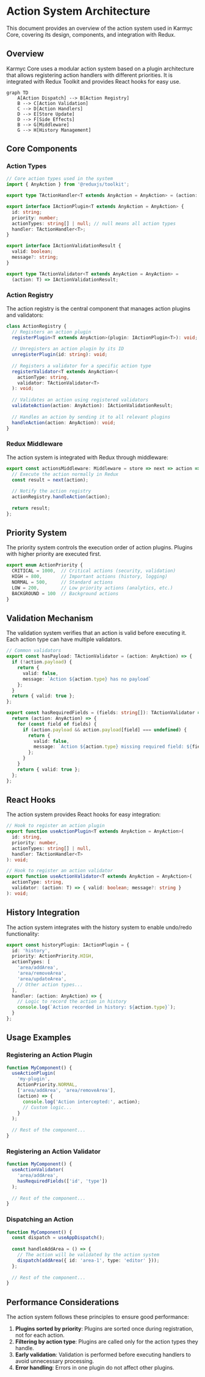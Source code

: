 # Action System Architecture

This document provides an overview of the action system used in Karmyc Core, covering its design, components, and integration with Redux.

## Overview

Karmyc Core uses a modular action system based on a plugin architecture that allows registering action handlers with different priorities. It is integrated with Redux Toolkit and provides React hooks for easy use.

```mermaid
graph TD
    A[Action Dispatch] --> B[Action Registry]
    B --> C[Action Validation]
    C --> D[Action Handlers]
    D --> E[Store Update]
    D --> F[Side Effects]
    B --> G[Middleware]
    G --> H[History Management]
```

## Core Components

### Action Types

```typescript
// Core action types used in the system
import { AnyAction } from '@reduxjs/toolkit';

export type TActionHandler<T extends AnyAction = AnyAction> = (action: T) => void;

export interface IActionPlugin<T extends AnyAction = AnyAction> {
  id: string;
  priority: number;
  actionTypes: string[] | null; // null means all action types
  handler: TActionHandler<T>;
}

export interface IActionValidationResult {
  valid: boolean;
  message?: string;
}

export type TActionValidator<T extends AnyAction = AnyAction> = 
  (action: T) => IActionValidationResult;
```

### Action Registry

The action registry is the central component that manages action plugins and validators:

```typescript
class ActionRegistry {
  // Registers an action plugin
  registerPlugin<T extends AnyAction>(plugin: IActionPlugin<T>): void;
  
  // Unregisters an action plugin by its ID
  unregisterPlugin(id: string): void;
  
  // Registers a validator for a specific action type
  registerValidator<T extends AnyAction>(
    actionType: string, 
    validator: TActionValidator<T>
  ): void;
  
  // Validates an action using registered validators
  validateAction(action: AnyAction): IActionValidationResult;
  
  // Handles an action by sending it to all relevant plugins
  handleAction(action: AnyAction): void;
}
```

### Redux Middleware

The action system is integrated with Redux through middleware:

```typescript
export const actionsMiddleware: Middleware = store => next => action => {
  // Execute the action normally in Redux
  const result = next(action);
  
  // Notify the action registry
  actionRegistry.handleAction(action);
  
  return result;
};
```

## Priority System

The priority system controls the execution order of action plugins. Plugins with higher priority are executed first.

```typescript
export enum ActionPriority {
  CRITICAL = 1000,  // Critical actions (security, validation)
  HIGH = 800,       // Important actions (history, logging)
  NORMAL = 500,     // Standard actions
  LOW = 200,        // Low priority actions (analytics, etc.)
  BACKGROUND = 100  // Background actions
}
```

## Validation Mechanism

The validation system verifies that an action is valid before executing it. Each action type can have multiple validators.

```typescript
// Common validators
export const hasPayload: TActionValidator = (action: AnyAction) => {
  if (!action.payload) {
    return {
      valid: false,
      message: `Action ${action.type} has no payload`
    };
  }
  return { valid: true };
};

export const hasRequiredFields = (fields: string[]): TActionValidator => {
  return (action: AnyAction) => {
    for (const field of fields) {
      if (action.payload && action.payload[field] === undefined) {
        return {
          valid: false,
          message: `Action ${action.type} missing required field: ${field}`
        };
      }
    }
    return { valid: true };
  };
};
```

## React Hooks

The action system provides React hooks for easy integration:

```typescript
// Hook to register an action plugin
export function useActionPlugin<T extends AnyAction = AnyAction>(
  id: string,
  priority: number,
  actionTypes: string[] | null,
  handler: TActionHandler<T>
): void;

// Hook to register an action validator
export function useActionValidator<T extends AnyAction = AnyAction>(
  actionType: string,
  validator: (action: T) => { valid: boolean; message?: string }
): void;
```

## History Integration

The action system integrates with the history system to enable undo/redo functionality:

```typescript
export const historyPlugin: IActionPlugin = {
  id: 'history',
  priority: ActionPriority.HIGH,
  actionTypes: [
    'area/addArea',
    'area/removeArea',
    'area/updateArea',
    // Other action types...
  ],
  handler: (action: AnyAction) => {
    // Logic to record the action in history
    console.log(`Action recorded in history: ${action.type}`);
  }
};
```

## Usage Examples

### Registering an Action Plugin

```typescript
function MyComponent() {
  useActionPlugin(
    'my-plugin',
    ActionPriority.NORMAL,
    ['area/addArea', 'area/removeArea'],
    (action) => {
      console.log('Action intercepted:', action);
      // Custom logic...
    }
  );
  
  // Rest of the component...
}
```

### Registering an Action Validator

```typescript
function MyComponent() {
  useActionValidator(
    'area/addArea',
    hasRequiredFields(['id', 'type'])
  );
  
  // Rest of the component...
}
```

### Dispatching an Action

```typescript
function MyComponent() {
  const dispatch = useAppDispatch();
  
  const handleAddArea = () => {
    // The action will be validated by the action system
    dispatch(addArea({ id: 'area-1', type: 'editor' }));
  };
  
  // Rest of the component...
}
```

## Performance Considerations

The action system follows these principles to ensure good performance:

1. **Plugins sorted by priority**: Plugins are sorted once during registration, not for each action.
2. **Filtering by action type**: Plugins are called only for the action types they handle.
3. **Early validation**: Validation is performed before executing handlers to avoid unnecessary processing.
4. **Error handling**: Errors in one plugin do not affect other plugins. 
